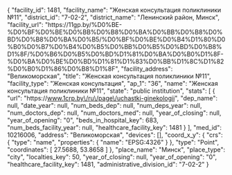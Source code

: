 {
    "facility_id": 1481,
    "facility_name": "Женская консультация поликлиники №11",
    "district_id": "7-02-2",
    "district_name": "Ленинский район, Минск",
    "facility_url": "https:\/\/11gp.by\/%D0%BE-%D0%BF%D0%BE%D0%BB%D0%B8%D0%BA%D0%BB%D0%B8%D0%BD%D0%B8%D0%BA%D0%B5\/%D0%BF%D0%BE%D0%B4%D1%80%D0%B0%D0%B7%D0%B4%D0%B5%D0%BB%D0%B5%D0%BD%D0%B8%D1%8F\/%D0%B6%D0%B5%D0%BD%D1%81%D0%BA%D0%B0%D1%8F-%D0%BA%D0%BE%D0%BD%D1%81%D1%83%D0%BB%D1%8C%D1%82%D0%B0%D1%86%D0%B8%D1%8F",
    "facility_address": "Великоморская",
    "title": "Женская консультация поликлиники №11",
    "facility_type": "Женская консультация",
    "ap_1": "36",
    "name": "Женская консультация поликлиники №11",
    "state": "public institution",
    "stats": [
        {
            "url": "https:\/\/www.1crp.by\/ru\/page\/uchastki-ginekologii",
            "dep_name": null,
            "date_year": null,
            "num_beds_dep": null,
            "num_deps_year": null,
            "num_doctors_dep": null,
            "num_doctors_med": null,
            "year_of_closing": null,
            "year_of_opening": "0",
            "beds_in_hospital_key": 683,
            "num_beds_facility_year": null,
            "healthcare_facility_key": 1481
        }
    ],
    "med_id": 10216006,
    "address": "Великоморская",
    "devices": [],
    "coord_x_y": {
        "crs": {
            "type": "name",
            "properties": {
                "name": "EPSG:4326"
            }
        },
        "type": "Point",
        "coordinates": [
            27.5688,
            53.8658
        ]
    },
    "place_name": "Минск",
    "place_type": "city",
    "localties_key": 50,
    "year_of_closing": null,
    "year_of_opening": "0",
    "healthcare_facility_key": 1481,
    "administrative_division_id": "7-02-2"
}